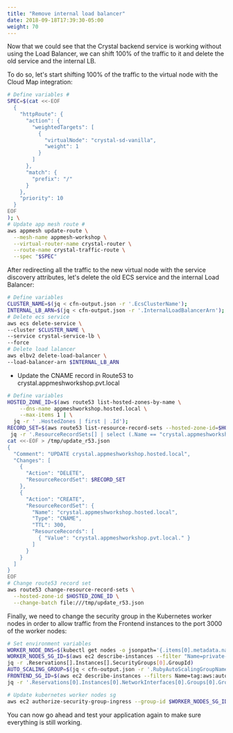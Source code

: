 ```yaml
---
title: "Remove internal load balancer"
date: 2018-09-18T17:39:30-05:00
weight: 70
---
```


Now that we could see that the Crystal backend service is working without using the Load Balancer, we can shift 100% of the traffic to it and delete the old service and the internal LB.

To do so, let's start shifting 100% of the traffic to the virtual node with the Cloud Map integration:

```bash
# Define variables #
SPEC=$(cat <<-EOF
  { 
    "httpRoute": {
      "action": { 
        "weightedTargets": [
          {
            "virtualNode": "crystal-sd-vanilla",
            "weight": 1
          }
        ]
      },
      "match": {
        "prefix": "/"
      }
    },
    "priority": 10
  }
EOF
); \
# Update app mesh route #
aws appmesh update-route \
  --mesh-name appmesh-workshop \
  --virtual-router-name crystal-router \
  --route-name crystal-traffic-route \
  --spec "$SPEC"
```

After redirecting all the traffic to the new virtual node with the service discovery attributes, let's delete the old ECS service and the internal Load Balancer:

```bash
# Define variables
CLUSTER_NAME=$(jq < cfn-output.json -r '.EcsClusterName');
INTERNAL_LB_ARN=$(jq < cfn-output.json -r '.InternalLoadBalancerArn');
# Delete ecs service
aws ecs delete-service \
--cluster $CLUSTER_NAME \
--service crystal-service-lb \
--force
# Delete load lalancer
aws elbv2 delete-load-balancer \
--load-balancer-arn $INTERNAL_LB_ARN
```

* Update the CNAME record in Route53 to crystal.appmeshworkshop.pvt.local

```bash
# Define variables
HOSTED_ZONE_ID=$(aws route53 list-hosted-zones-by-name \
    --dns-name appmeshworkshop.hosted.local \
    --max-items 1 | \
  jq -r ' .HostedZones | first | .Id');
RECORD_SET=$(aws route53 list-resource-record-sets --hosted-zone-id=$HOSTED_ZONE_ID | \
 jq -r '.ResourceRecordSets[] | select (.Name == "crystal.appmeshworkshop.hosted.local.")');
cat <<-EOF > /tmp/update_r53.json
{
  "Comment": "UPDATE crystal.appmeshworkshop.hosted.local",
  "Changes": [
    {
      "Action": "DELETE",
      "ResourceRecordSet": $RECORD_SET
    },
    {
      "Action": "CREATE",
      "ResourceRecordSet": {
        "Name": "crystal.appmeshworkshop.hosted.local",
        "Type": "CNAME",
        "TTL": 300,
        "ResourceRecords": [
          { "Value": "crystal.appmeshworkshop.pvt.local." }
        ]
      }
    }
  ]
}
EOF
# Change route53 record set
aws route53 change-resource-record-sets \
  --hosted-zone-id $HOSTED_ZONE_ID \
  --change-batch file:///tmp/update_r53.json
```

Finally, we need to change the security group in the Kubernetes worker nodes in order to allow traffic from the Frontend instances to the port 3000 of the worker nodes:

```bash
# Set environment variables
WORKER_NODE_DNS=$(kubectl get nodes -o jsonpath='{.items[0].metadata.name}')
WORKER_NODES_SG_ID=$(aws ec2 describe-instances --filter "Name=private-dns-name,Values=$WORKER_NODE_DNS" | \
jq -r .Reservations[].Instances[].SecurityGroups[0].GroupId)
AUTO_SCALING_GROUP=$(jq < cfn-output.json -r '.RubyAutoScalingGroupName');
FRONTEND_SG_ID=$(aws ec2 describe-instances --filters Name=tag:aws:autoscaling:groupName,Values=$AUTO_SCALING_GROUP | \
jq -r '.Reservations[0].Instances[0].NetworkInterfaces[0].Groups[0].GroupId')

# Update kubernetes worker nodes sg
aws ec2 authorize-security-group-ingress --group-id $WORKER_NODES_SG_ID --protocol tcp --port 3000 --source-group $FRONTEND_SG_ID
```

You can now go ahead and test your application again to make sure everything is still working.
